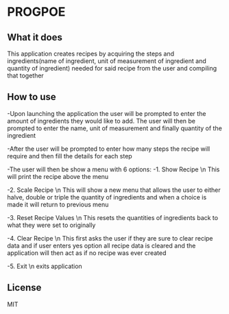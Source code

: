 # PROGPOE
## What it does
This application creates recipes by acquiring the steps and ingredients(name of ingredient, unit of measurement of ingredient and quantity of ingredient) needed for said recipe from the user and compiling that together

## How to use
-Upon launching the application the user will be prompted to enter the amount of ingredients they would like to add. The user will then be prompted to enter the name, unit of measurement and finally quantity of the ingredient

-After the user will be prompted to enter how many steps the recipe will require and then fill the details for each step

-The user will then be show a menu with 6 options:
  -1. Show Recipe
      \n This will print the recipe above the menu
      
  -2. Scale Recipe
      \n This will show a new menu that allows the user to either halve, double or triple the quantity of ingredients and when a choice is made it will return to               previous menu
      
  -3. Reset Recipe Values
      \n This resets the quantities of ingredients back to what they were set to originally 
  
  -4. Clear Recipe
      \n This first asks the user if they are sure to clear recipe data and if user enters yes option all recipe data is cleared and the application will then act as if           no recipe was ever created
      
  -5. Exit
      \n exits application

## License
MIT


